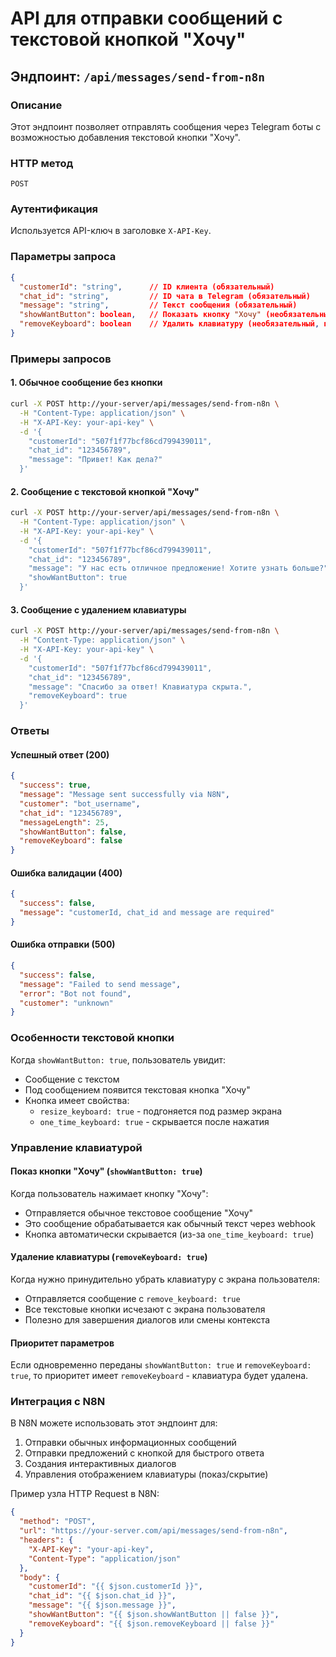 # API для отправки сообщений с текстовой кнопкой "Хочу"

## Эндпоинт: `/api/messages/send-from-n8n`

### Описание
Этот эндпоинт позволяет отправлять сообщения через Telegram боты с возможностью добавления текстовой кнопки "Хочу".

### HTTP метод
`POST`

### Аутентификация
Используется API-ключ в заголовке `X-API-Key`.

### Параметры запроса

```json
{
  "customerId": "string",      // ID клиента (обязательный)
  "chat_id": "string",         // ID чата в Telegram (обязательный)
  "message": "string",         // Текст сообщения (обязательный)
  "showWantButton": boolean,   // Показать кнопку "Хочу" (необязательный, по умолчанию false)
  "removeKeyboard": boolean    // Удалить клавиатуру (необязательный, по умолчанию false)
}
```

### Примеры запросов

#### 1. Обычное сообщение без кнопки
```bash
curl -X POST http://your-server/api/messages/send-from-n8n \
  -H "Content-Type: application/json" \
  -H "X-API-Key: your-api-key" \
  -d '{
    "customerId": "507f1f77bcf86cd799439011",
    "chat_id": "123456789",
    "message": "Привет! Как дела?"
  }'
```

#### 2. Сообщение с текстовой кнопкой "Хочу"
```bash
curl -X POST http://your-server/api/messages/send-from-n8n \
  -H "Content-Type: application/json" \
  -H "X-API-Key: your-api-key" \
  -d '{
    "customerId": "507f1f77bcf86cd799439011",
    "chat_id": "123456789",
    "message": "У нас есть отличное предложение! Хотите узнать больше?",
    "showWantButton": true
  }'
```

#### 3. Сообщение с удалением клавиатуры
```bash
curl -X POST http://your-server/api/messages/send-from-n8n \
  -H "Content-Type: application/json" \
  -H "X-API-Key: your-api-key" \
  -d '{
    "customerId": "507f1f77bcf86cd799439011",
    "chat_id": "123456789",
    "message": "Спасибо за ответ! Клавиатура скрыта.",
    "removeKeyboard": true
  }'
```

### Ответы

#### Успешный ответ (200)
```json
{
  "success": true,
  "message": "Message sent successfully via N8N",
  "customer": "bot_username",
  "chat_id": "123456789",
  "messageLength": 25,
  "showWantButton": false,
  "removeKeyboard": false
}
```

#### Ошибка валидации (400)
```json
{
  "success": false,
  "message": "customerId, chat_id and message are required"
}
```

#### Ошибка отправки (500)
```json
{
  "success": false,
  "message": "Failed to send message",
  "error": "Bot not found",
  "customer": "unknown"
}
```

### Особенности текстовой кнопки

Когда `showWantButton: true`, пользователь увидит:
- Сообщение с текстом
- Под сообщением появится текстовая кнопка "Хочу"
- Кнопка имеет свойства:
  - `resize_keyboard: true` - подгоняется под размер экрана
  - `one_time_keyboard: true` - скрывается после нажатия

### Управление клавиатурой

#### Показ кнопки "Хочу" (`showWantButton: true`)
Когда пользователь нажимает кнопку "Хочу":
- Отправляется обычное текстовое сообщение "Хочу"
- Это сообщение обрабатывается как обычный текст через webhook
- Кнопка автоматически скрывается (из-за `one_time_keyboard: true`)

#### Удаление клавиатуры (`removeKeyboard: true`)
Когда нужно принудительно убрать клавиатуру с экрана пользователя:
- Отправляется сообщение с `remove_keyboard: true`
- Все текстовые кнопки исчезают с экрана пользователя
- Полезно для завершения диалогов или смены контекста

#### Приоритет параметров
Если одновременно переданы `showWantButton: true` и `removeKeyboard: true`, то приоритет имеет `removeKeyboard` - клавиатура будет удалена.

### Интеграция с N8N

В N8N можете использовать этот эндпоинт для:
1. Отправки обычных информационных сообщений
2. Отправки предложений с кнопкой для быстрого ответа
3. Создания интерактивных диалогов
4. Управления отображением клавиатуры (показ/скрытие)

Пример узла HTTP Request в N8N:
```json
{
  "method": "POST",
  "url": "https://your-server.com/api/messages/send-from-n8n",
  "headers": {
    "X-API-Key": "your-api-key",
    "Content-Type": "application/json"
  },
  "body": {
    "customerId": "{{ $json.customerId }}",
    "chat_id": "{{ $json.chat_id }}",
    "message": "{{ $json.message }}",
    "showWantButton": "{{ $json.showWantButton || false }}",
    "removeKeyboard": "{{ $json.removeKeyboard || false }}"
  }
}
``` 